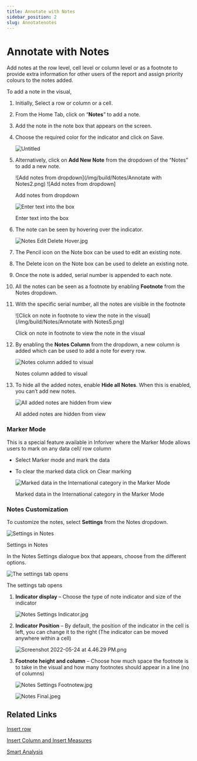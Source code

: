 ```yaml
---
title: Annotate with Notes
sidebar_position: 2
slug: Annotatenotes
---
```


# Annotate with Notes

Add notes at the row level, cell level or column level or as a footnote to provide extra information for other users of the report and assign priority colours to the notes added.

To add a note in the visual,

1. Initially, Select a row or column or a cell.
2. From the Home Tab, click on “**Notes**” to add a note.
3. Add the note in the note box that appears on the screen.
4. Choose the required color for the indicator and click on Save.
    
    ![Untitled](/img/build/Notes/AnnotatewithNotes1.png)

5. Alternatively, click on **Add New Note** from the dropdown of the “Notes” to add a new note.

    ![Add notes from dropdown](/img/build/Notes/Annotate with Notes2.png)
    ![Add notes from dropdown]
    
    Add notes from dropdown
    
    ![Enter text into the box](/img/build/Notes/AnnotatewithNotes3.jpg)
    
    Enter text into the box
    
6. The note can be seen by hovering over the indicator.
    
    ![Notes Edit Delete Hover.jpg](/img/build/Notes/AnnotatewithNotes4.jpg)
    
7. The Pencil icon on the Note box can be used to edit an existing note.
8. The Delete icon on the Note box can be used to delete an existing note.
9. Once the note is added, serial number is appended to each note. 
10. All the notes can be seen as a footnote by enabling **Footnote** from the Notes dropdown.
11. With the specific serial number, all the notes are visible in the footnote
    
    ![Click on note in footnote to view the note in the visual](/img/build/Notes/Annotate with Notes5.png)
    
    Click on note in footnote to view the note in the visual 
    
12. By enabling the **Notes Column** from the dropdown, a new column is added which can be used to add a note for every row. 
    
    ![Notes column added to visual](/img/build/Notes/AnnotatewithNotes6.png)
    
    Notes column added to visual
    
13. To hide all the added notes, enable **Hide all Notes**. When this is enabled, you can’t add new notes.
    
    ![All added notes are hidden from view](/img/build/Notes/AnnotatewithNotes7.png)
    
    All added notes are hidden from view
    

### Marker Mode

This is a special feature available in Inforiver where the Marker Mode allows users to mark on any data cell/ row column

- Select Marker mode and mark the data
- To clear the marked data click on Clear marking
    
    ![Marked data in the International category in the Marker Mode ](/img/build/Notes/AnnotatewithNotes8.png)
    
    Marked data in the International category in the Marker Mode 
    

### Notes Customization

To customize the notes, select **Settings** from the Notes dropdown.

![Settings in Notes](/img/build/Notes/AnnotatewithNotes9.png)

Settings in Notes

In the Notes Settings dialogue box that appears, choose from the different options.

![The settings tab opens ](/img/build/Notes/AnnotatewithNotes10.png)

The settings tab opens 

1. **Indicator display** – Choose the type of note indicator and size of the indicator
    
    ![Notes Settings Indicator.jpg](/img/build/Notes/AnnotatewithNotes11.jpg)
    
2. **Indicator Position** – By default, the position of the indicator in the cell is left, you can change it to the right (The indicator can be moved anywhere within a cell)
    
    ![Screenshot 2022-05-24 at 4.46.29 PM.png](/img/build/Notes/AnnotatewithNotes12.png)
    
3. **Footnote height and column** – Choose how much space the footnote is to take in the visual and how many footnotes should appear in a line (no of columns)
    
    ![Notes Settings Footnotew.jpg](/img/build/Notes/AnnotatewithNotes13.jpg)
    
    ![Notes Final.jpeg](/img/build/Notes/AnnotatewithNotes14.jpeg)
    

## Related Links

[Insert row](/visual/insert-row)

[Insert Column and Insert Measures](/visual/insert-column-and-insert-measures)

[Smart Analysis](/analyze/Smartanalysis)